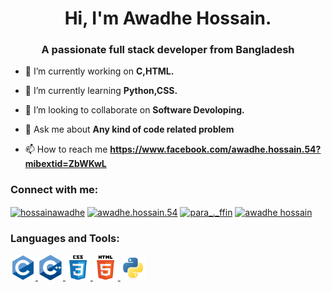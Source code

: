 <h1 align="center">Hi, I'm Awadhe Hossain.</h1>
<h3 align="center">A passionate full stack developer from Bangladesh</h3>

- 🔭 I’m currently working on **C,HTML.**

- 🌱 I’m currently learning **Python,CSS.**

- 👯 I’m looking to collaborate on **Software Devoloping.**

- 💬 Ask me about **Any kind of code related problem**

- 📫 How to reach me **https://www.facebook.com/awadhe.hossain.54?mibextid=ZbWKwL**

<h3 align="left">Connect with me:</h3>
<p align="left">
<a href="https://twitter.com/hossainawadhe" target="blank"><img align="center" src="https://raw.githubusercontent.com/rahuldkjain/github-profile-readme-generator/master/src/images/icons/Social/twitter.svg" alt="hossainawadhe" height="30" width="40" /></a>
<a href="https://fb.com/awadhe.hossain.54" target="blank"><img align="center" src="https://raw.githubusercontent.com/rahuldkjain/github-profile-readme-generator/master/src/images/icons/Social/facebook.svg" alt="awadhe.hossain.54" height="30" width="40" /></a>
<a href="https://instagram.com/para_._ffin" target="blank"><img align="center" src="https://raw.githubusercontent.com/rahuldkjain/github-profile-readme-generator/master/src/images/icons/Social/instagram.svg" alt="para_._ffin" height="30" width="40" /></a>
<a href="https://www.youtube.com/@AwadheHossain" target="blank"><img align="center" src="https://raw.githubusercontent.com/rahuldkjain/github-profile-readme-generator/master/src/images/icons/Social/youtube.svg" alt="awadhe hossain" height="30" width="40" /></a>
</p>

<h3 align="left">Languages and Tools:</h3>
<p align="left"> <a href="https://www.cprogramming.com/" target="_blank" rel="noreferrer"> <img src="https://raw.githubusercontent.com/devicons/devicon/master/icons/c/c-original.svg" alt="c" width="40" height="40"/> </a> <a href="https://www.w3schools.com/cpp/" target="_blank" rel="noreferrer"> <img src="https://raw.githubusercontent.com/devicons/devicon/master/icons/cplusplus/cplusplus-original.svg" alt="cplusplus" width="40" height="40"/> </a> <a href="https://www.w3schools.com/css/" target="_blank" rel="noreferrer"> <img src="https://raw.githubusercontent.com/devicons/devicon/master/icons/css3/css3-original-wordmark.svg" alt="css3" width="40" height="40"/> </a> <a href="https://www.w3.org/html/" target="_blank" rel="noreferrer"> <img src="https://raw.githubusercontent.com/devicons/devicon/master/icons/html5/html5-original-wordmark.svg" alt="html5" width="40" height="40"/> </a> <a href="https://www.python.org" target="_blank" rel="noreferrer"> <img src="https://raw.githubusercontent.com/devicons/devicon/master/icons/python/python-original.svg" alt="python" width="40" height="40"/> </a> </p>
